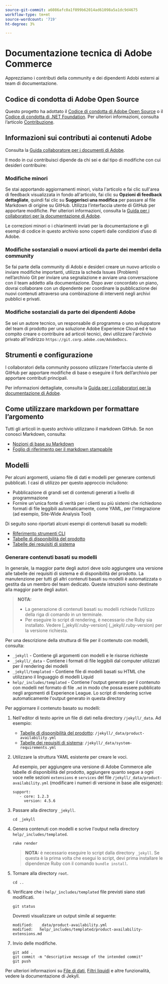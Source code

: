 ```yaml
---
source-git-commit: a6086afc0a1f099b62014ad61098a5a1dc9d4675
workflow-type: tm+mt
source-wordcount: '719'
ht-degree: 3%

---
```

# Documentazione tecnica di Adobe Commerce

Apprezziamo i contributi della community e dei dipendenti Adobi esterni ai team di documentazione.

## Codice di condotta di Adobe Open Source

Questo progetto ha adottato il [Codice di condotta di Adobe Open Source](code-of-conduct.md) o il [Codice di condotta di .NET Foundation](https://dotnetfoundation.org/code-of-conduct). Per ulteriori informazioni, consulta l’articolo [Contribuzione](contributing.md).

## Informazioni sui contributi ai contenuti Adobe

Consulta la [Guida collaboratore per i documenti di Adobe](https://experienceleague.adobe.com/docs/contributor/contributor-guide/introduction.html?lang=it).

Il modo in cui contribuisci dipende da chi sei e dal tipo di modifiche con cui desideri contribuire:

### Modifiche minori

Se stai apportando aggiornamenti minori, visita l&#39;articolo e fai clic sull&#39;area di feedback visualizzata in fondo all&#39;articolo, fai clic su **Opzioni di feedback dettagliate**, quindi fai clic su **Suggerisci una modifica** per passare al file Markdown di origine su GitHub. Utilizza l’interfaccia utente di GitHub per apportare modifiche. Per ulteriori informazioni, consulta la [Guida per i collaboratori per la documentazione di Adobe](https://experienceleague.adobe.com/docs/contributor/contributor-guide/introduction.html?lang=it).

Le correzioni minori o i chiarimenti inviati per la documentazione e gli esempi di codice in questo archivio sono coperti dalle condizioni d’uso di Adobe.

### Modifiche sostanziali o nuovi articoli da parte dei membri della community

Se fai parte della community di Adobi e desideri creare un nuovo articolo o inviare modifiche importanti, utilizza la scheda Issues (Problemi) nell’archivio Git per inviare una segnalazione e avviare una conversazione con il team addetto alla documentazione. Dopo aver concordato un piano, dovrai collaborare con un dipendente per coordinare la pubblicazione dei nuovi contenuti attraverso una combinazione di interventi negli archivi pubblici e privati.

<!--
If you submit a pull request with significant changes to documentation and code examples, you'll see a message in the pull request asking you to submit an online contribution license agreement (CLA). We need you to complete the online form before we can review your pull request.
-->

### Modifiche sostanziali da parte dei dipendenti Adobe

Se sei un autore tecnico, un responsabile di programma o uno sviluppatore del team di prodotto per una soluzione Adobe Experience Cloud ed è tuo compito creare o contribuire ad articoli tecnici, devi utilizzare l&#39;archivio privato all&#39;indirizzo `https://git.corp.adobe.com/AdobeDocs`.

<!--Employees from other parts of the Adobe world should use the public repo for minor updates.-->

## Strumenti e configurazione

I collaboratori della community possono utilizzare l’interfaccia utente di GitHub per apportare modifiche di base o eseguire il fork dell’archivio per apportare contributi principali.

Per informazioni dettagliate, consulta la [Guida per i collaboratori per la documentazione di Adobe](https://experienceleague.adobe.com/docs/contributor/contributor-guide/introduction.html?lang=it).

## Come utilizzare markdown per formattare l’argomento

Tutti gli articoli in questo archivio utilizzano il markdown GitHub. Se non conosci Markdown, consulta:

* [Nozioni di base su Markdown](https://help.github.com/articles/getting-started-with-writing-and-formatting-on-github/)
* [Foglio di riferimento per il markdown stampabile](https://guides.github.com/pdfs/markdown-cheatsheet-online.pdf)

## Modelli

Per alcuni argomenti, usiamo file di dati e modelli per generare contenuti pubblicati. I casi di utilizzo per questo approccio includono:

* Pubblicazione di grandi set di contenuti generati a livello di programmazione
* Fornire un&#39;unica fonte di verità per i clienti su più sistemi che richiedono formati di file leggibili automaticamente, come YAML, per l&#39;integrazione (ad esempio, Site-Wide Analysis Tool)

Di seguito sono riportati alcuni esempi di contenuti basati su modelli:

* [Riferimento strumenti CLI](https://experienceleague.adobe.com/docs/commerce-operations/reference/commerce-on-premises.html)
* [Tabelle di disponibilità del prodotto](https://experienceleague.adobe.com/docs/commerce-operations/release/product-availability.html?lang=it)
* [Tabelle dei requisiti di sistema](https://experienceleague.adobe.com/docs/commerce-operations/installation-guide/system-requirements.html?lang=it)

### Generare contenuti basati su modelli

In generale, la maggior parte degli autori deve solo aggiungere una versione alle tabelle dei requisiti di sistema e di disponibilità del prodotto. La manutenzione per tutti gli altri contenuti basati su modelli è automatizzata o gestita da un membro del team dedicato. Queste istruzioni sono destinate alla maggior parte degli autori.

>**NOTA:**
>
>* La generazione di contenuti basati su modelli richiede l’utilizzo della riga di comando in un terminale.
>* Per eseguire lo script di rendering, è necessario che Ruby sia installato. Vedere [_jekyll/.ruby-version] (_jekyll/.ruby-version) per la versione richiesta.

Per una descrizione della struttura di file per il contenuto con modelli, consulta:

* `_jekyll` - Contiene gli argomenti con modelli e le risorse richieste
* `_jekyll/_data` - Contiene i formati di file leggibili dal computer utilizzati per il rendering dei modelli
* `_jekyll/templated` - Contiene file di modelli basati su HTML che utilizzano il linguaggio di modelli Liquid
* `help/_includes/templated` - Contiene l&#39;output generato per il contenuto con modelli nel formato di file `.md` in modo che possa essere pubblicato negli argomenti di Experience League. Lo script di rendering scrive automaticamente l&#39;output generato in questa directory

Per aggiornare il contenuto basato su modelli:

1. Nell&#39;editor di testo aprire un file di dati nella directory `/jekyll/_data`. Ad esempio:

   * [Tabelle di disponibilità del prodotto](https://experienceleague.adobe.com/docs/commerce-operations/release/product-availability.html?lang=it): `/jekyll/_data/product-availability.yml`
   * [Tabelle dei requisiti di sistema](https://experienceleague.adobe.com/docs/commerce-operations/installation-guide/system-requirements.html?lang=it): `/jekyll/_data/system-requirements.yml`

1. Utilizzare la struttura YAML esistente per creare le voci.

   Ad esempio, per aggiungere una versione di Adobe Commerce alle tabelle di disponibilità del prodotto, aggiungere quanto segue a ogni voce nelle sezioni `extensions` e `services` del file `/jekyll/_data/product-availability.yml` (modificare i numeri di versione in base alle esigenze):

   ```
   support:
      - core: 1.2.3
        version: 4.5.6
   ```

1. Passare alla directory `_jekyll`.

   ```
   cd _jekyll
   ```

1. Genera contenuti con modelli e scrive l&#39;output nella directory `help/_includes/templated`.

   ```
   rake render
   ```

   >**NOTA:** è necessario eseguire lo script dalla directory `_jekyll`. Se questa è la prima volta che esegui lo script, devi prima installare le dipendenze Ruby con il comando `bundle install`.

1. Tornare alla directory `root`.

   ```
   cd ..
   ```

1. Verificare che i `help/_includes/templated` file previsti siano stati modificati.

   ```
   git status
   ```

   Dovresti visualizzare un output simile al seguente:

   ```
   modified:   _data/product-availability.yml
   modified:   help/_includes/templated/product-availability-extensions.md
   ```

1. Invio delle modifiche.

   ```
   git add .
   git commit -m "descriptive message of the intended commit"
   git push
   ```

Per ulteriori informazioni su [File di dati](https://jekyllrb.com/docs/datafiles), [Filtri liquidi](https://jekyllrb.com/docs/liquid/filters/) e altre funzionalità, vedere la documentazione di Jekyll.
